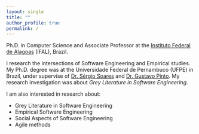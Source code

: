 ```yaml
---
layout: single
title: ""
author_profile: true
permalink: /
---
```


Ph.D. in Computer Science and Associate Professor at the [Instituto Federal de Alagoas](https://www.ifal.edu.br) (IFAL), Brazil.

I research the intersections of Software Engineering and Empirical studies. My Ph.D. degree was at the Universidade Federal de Pernambuco (UFPE) in Brazil, under supervise of [Dr. Sérgio Soares](https://www.cin.ufpe.br/~scbs/) and [Dr. Gustavo Pinto](http://gustavopinto.org/). My research investigation was about *Grey Literature in Software Engineering*. 

I am also interested in research about:
- Grey Literature in Software Engineering
- Empirical Software Engineering
- Social Aspects of Software Engineering
- Agile methods
